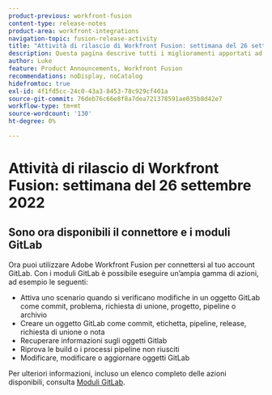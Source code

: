 ```yaml
---
product-previous: workfront-fusion
content-type: release-notes
product-area: workfront-integrations
navigation-topic: fusion-release-activity
title: "Attività di rilascio di Workfront Fusion: settimana del 26 settembre 2022"
description: Questa pagina descrive tutti i miglioramenti apportati ad Adobe Workfront Fusion la settimana del 19 settembre 2022.
author: Luke
feature: Product Announcements, Workfront Fusion
recommendations: noDisplay, noCatalog
hidefromtoc: true
exl-id: 4f1fd5cc-24c0-43a3-8453-78c929cf401a
source-git-commit: 76deb76c66e8f8a7dea721378591ae035b8d42e7
workflow-type: tm+mt
source-wordcount: '130'
ht-degree: 0%

---
```


# Attività di rilascio di Workfront Fusion: settimana del 26 settembre 2022

## Sono ora disponibili il connettore e i moduli GitLab

Ora puoi utilizzare Adobe Workfront Fusion per connettersi al tuo account GitLab. Con i moduli GitLab è possibile eseguire un’ampia gamma di azioni, ad esempio le seguenti:

* Attiva uno scenario quando si verificano modifiche in un oggetto GitLab come commit, problema, richiesta di unione, progetto, pipeline o archivio
* Creare un oggetto GitLab come commit, etichetta, pipeline, release, richiesta di unione o nota
* Recuperare informazioni sugli oggetti Gitlab
* Riprova le build o i processi pipeline non riusciti
* Modificare, modificare o aggiornare oggetti GitLab

Per ulteriori informazioni, incluso un elenco completo delle azioni disponibili, consulta [Moduli GitLab](/help/quicksilver/workfront-fusion/apps-and-their-modules/gitlab-modules.md).
